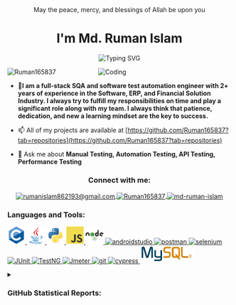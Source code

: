 <div align="center">May the peace, mercy, and blessings of Allah be upon you</div>

<h1 align="center">I'm Md. Ruman Islam</h1>

<div align="center" href="https://git.io/typing-svg">
	<img src="https://readme-typing-svg.demolab.com?font=Fira+Code&duration=3000&center=true&vCenter=true&multiline=true&random=false&width=435&height=60&lines=A+passionate+SQA+Engineer;From+Bangladesh." alt="Typing SVG" />
</div>

<img align="right" alt="Coding" width="300"
    src="https://miro.medium.com/v2/resize:fit:720/format:webp/0*8HVwTXeE0s4ClEVp.jpeg">

<p align="left">
    <img src="https://komarev.com/ghpvc/?username=Ruman165837&label=Profile%20views&color=0e75b6&style=flat"
        alt="Ruman165837" />
</p>

- 🔭**I am a full-stack SQA and software test automation engineer with 2+ years of experience in the Software, ERP, and Financial Solution Industry. I always try to fulfill my responsibilities on time and play a significant role along with my team. I always think that patience, dedication, and new a learning mindset are the key to success.**

- 📫 All of my projects are available at [https://github.com/Ruman165837?tab=repositories](https://github.com/Ruman165837?tab=repositories)

- 💬 Ask me about **Manual Testing, Automation Testing, API Testing, Performance Testing**

<h3 align="center">
    Connect with me:
</h3>
<p align="center">
    <a href="mailto:rumanislam862193@gmail.com">
        <img align="center"
        src="https://img.shields.io/badge/Gmail-lightgrey?style=flat&logo=gmail"
        alt="rumanislam862193@gmail.com" height="30" width="80" />
    </a>
    <a href="https://github.com/Ruman165837" target="blank">
        <img align="center"
            src="https://raw.githubusercontent.com/rahuldkjain/github-profile-readme-generator/master/src/images/icons/Social/github.svg"
            alt="Ruman165837" height="30" width="40" />
    </a>
    <a href="https://www.linkedin.com/in/md-ruman-islam" rel="nofollow">
        <img align="center" src="https://raw.githubusercontent.com/rahuldkjain/github-profile-readme-generator/master/src/images/icons/Social/linked-in-alt.svg" alt="md-ruman-islam" height="30" width="40" style="max-width: 100%;">
    </a>
</p>

<h3 align="left">
    Languages and Tools:
</h3>
<p align="left">
	<a href="https://www.cprogramming.com/" rel="nofollow">
        <img src="https://raw.githubusercontent.com/devicons/devicon/master/icons/c/c-original.svg" alt="c" width="40" height="40" style="max-width: 100%;">
    </a>
    <a href="https://www.java.com" target="_blank" rel="noreferrer">
        <img src="https://raw.githubusercontent.com/devicons/devicon/master/icons/java/java-original.svg" alt="java"
            width="40" height="40" /> 
    </a>
	<a href="https://www.python.org" rel="nofollow">
        <img src="https://raw.githubusercontent.com/devicons/devicon/master/icons/python/python-original.svg" alt="python" width="40" height="40" style="max-width: 100%;">
    </a>
    <a href="https://developer.mozilla.org/en-US/docs/Web/JavaScript" target="_blank" rel="noreferrer">
        <img src="https://raw.githubusercontent.com/devicons/devicon/master/icons/javascript/javascript-original.svg"
            alt="javascript" width="40" height="40" />
    </a>
    <a href="https://nodejs.org" target="_blank" rel="noreferrer">
        <img src="https://raw.githubusercontent.com/devicons/devicon/master/icons/nodejs/nodejs-original-wordmark.svg"
            alt="nodejs" width="40" height="40" />
    </a>
    <a href="https://developer.android.com" target="_blank" rel="noreferrer">
        <img src="https://cdn.jsdelivr.net/gh/devicons/devicon/icons/androidstudio/androidstudio-original.svg"
            alt="androidstudio" width="40" height="40" />
    </a>
    <a href="https://postman.com" target="_blank" rel="noreferrer">
        <img src="https://www.vectorlogo.zone/logos/getpostman/getpostman-icon.svg" alt="postman" width="40"
            height="40" />
    </a>
    <a href="https://www.selenium.dev" target="_blank" rel="noreferrer">
        <img src="https://raw.githubusercontent.com/detain/svg-logos/780f25886640cef088af994181646db2f6b1a3f8/svg/selenium-logo.svg"
            alt="selenium" width="40" height="40" />
    </a>
    <a href="https://junit.org/" target="_blank" rel="noreferrer">
        <img src="https://avatars.githubusercontent.com/u/874086?s=200&v=4"
            alt="JUnit" width="40" height="40" />
    </a>
    <a href="https://testng.org" target="_blank" rel="noreferrer">
        <img src="https://e7.pngegg.com/pngimages/640/776/png-clipart-testng-logo-software-testing-software-framework-computer-icons-automation-testing-angle-text.png"
            alt="TestNG" width="80" height="40" />
    </a>
    <a href="https://jmeter.apache.org/" target="_blank" rel="noreferrer">
        <img src="http://jmeter.apache.org/images/jmeter.png"
            alt="Jmeter" width="120" height="40" />
    </a>
    <a href="https://git-scm.com/" target="_blank" rel="noreferrer">
        <img src="https://www.vectorlogo.zone/logos/git-scm/git-scm-icon.svg" alt="git" width="40" height="40" />
    </a>
      <a href="https://www.cypress.io" rel="nofollow">
        <img src="https://raw.githubusercontent.com/simple-icons/simple-icons/6e46ec1fc23b60c8fd0d2f2ff46db82e16dbd75f/icons/cypress.svg" alt="cypress" width="40" height="40" style="max-width: 100%;">
    </a>
	<a href="https://www.mysql.com/" rel="nofollow">
        <img src="https://github.com/zafir100100/zafir100100/raw/main/resources/mysql.png" alt="mysql" width="120" height="40" style="max-width: 100%;">
    </a>
</p>

<details>
    <summary>
        <strong>
            <h3>
                GitHub Statistical Reports:
            </h3>
        </strong>
    </summary>
    <br>
    <table border="0">
        <tr>
            <td colspan="2" align="center">
                <img align="center"
                    src="https://github-readme-stats.vercel.app/api/top-langs?username=Ruman165837&show_icons=true&locale=en&layout=compact&theme=dark"
                    alt="Ruman165837" />
            </td>
        </tr>
        <tr>
            <td>
                <img align="center"
                    src="https://github-readme-stats.vercel.app/api?username=Ruman165837&show_icons=true&locale=en&hide=contribs,prs&theme=tokyonight"
                    alt="Ruman165837" />
            </td>
            <td>
                <img align="center" 
                    src="https://github-readme-streak-stats.herokuapp.com/?user=Ruman165837&theme=merko"
                    alt="Ruman165837" />
            </td>
        </tr>
    </table>
</details>
